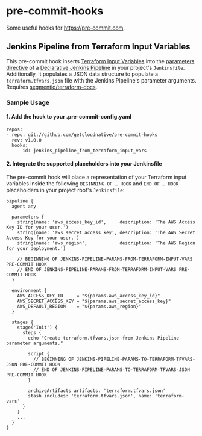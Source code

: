 # pre-commit-hooks

Some useful hooks for https://pre-commit.com.

## Jenkins Pipeline from Terraform Input Variables

This pre-commit hook inserts [Terraform Input Variables](https://www.terraform.io/intro/getting-started/variables.html) into the [parameters directive](https://jenkins.io/doc/book/pipeline/syntax/#parameters) of a [Declarative Jenkins Pipeline](https://jenkins.io/doc/book/pipeline/syntax/#declarative-pipeline) in your project's `Jenkinsfile`. Additionally, it populates a JSON data structure to populate a `terraform.tfvars.json` file with the Jenkins Pipeline's parameter arguments. Requires [segmentio/terraform-docs](https://github.com/segmentio/terraform-docs).

### Sample Usage

#### 1. Add the hook to your .pre-commit-config.yaml

```
repos:
- repo: git://github.com/getcloudnative/pre-commit-hooks
  rev: v1.0.0
  hooks:
    - id: jenkins_pipeline_from_terraform_input_vars
```

#### 2. Integrate the supported placeholders into your Jenkinsfile

The pre-commit hook will place a representation of your Terraform input variables inside the following `BEGINNING OF … HOOK` and `END OF … HOOK` placeholders in your project root's `Jenkinsfile`:

```
pipeline {
  agent any

  parameters {
    string(name: 'aws_access_key_id',     description: 'The AWS Access Key ID for your user.')
    string(name: 'aws_secret_access_key', description: 'The AWS Secret Access Key for your user.')
    string(name: 'aws_region',            description: 'The AWS Region for your deployment.')

    // BEGINNING OF JENKINS-PIPELINE-PARAMS-FROM-TERRAFORM-INPUT-VARS PRE-COMMIT HOOK
    // END OF JENKINS-PIPELINE-PARAMS-FROM-TERRAFORM-INPUT-VARS PRE-COMMIT HOOK
  }

  environment {
    AWS_ACCESS_KEY_ID     = "${params.aws_access_key_id}"
    AWS_SECRET_ACCESS_KEY = "${params.aws_secret_access_key}"
    AWS_DEFAULT_REGION    = "${params.aws_region}"
  }

  stages {
    stage('Init') {
      steps {
        echo "Create terraform.tfvars.json from Jenkins Pipeline parameter arguments."

        script {
          // BEGINNING OF JENKINS-PIPELINE-PARAMS-TO-TERRAFORM-TFVARS-JSON PRE-COMMIT HOOK
          // END OF JENKINS-PIPELINE-PARAMS-TO-TERRAFORM-TFVARS-JSON PRE-COMMIT HOOK
        }

        archiveArtifacts artifacts: 'terraform.tfvars.json'
        stash includes: 'terraform.tfvars.json', name: 'terraform-vars'
      }
    }
    ...
  }
}
```
